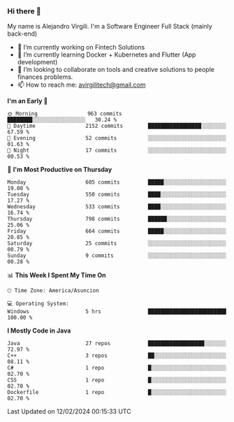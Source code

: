 ### Hi there 👋

My name is Alejandro Virgili. I'm a Software Engineer Full Stack (mainly back-end)


- 🔭 I’m currently working on Fintech Solutions
- 🌱 I’m currently learning Docker + Kubernetes and Flutter (App development)
- 👯 I’m looking to collaborate on tools and creative solutions to people finances problems.
- 📫 How to reach me: avirgilitech@gmail.com
  
<!--START_SECTION:waka-->
**I'm an Early 🐤** 

```text
🌞 Morning                963 commits         ████████░░░░░░░░░░░░░░░░░   30.24 % 
🌆 Daytime                2152 commits        █████████████████░░░░░░░░   67.59 % 
🌃 Evening                52 commits          ░░░░░░░░░░░░░░░░░░░░░░░░░   01.63 % 
🌙 Night                  17 commits          ░░░░░░░░░░░░░░░░░░░░░░░░░   00.53 % 
```
📅 **I'm Most Productive on Thursday** 

```text
Monday                   605 commits         █████░░░░░░░░░░░░░░░░░░░░   19.00 % 
Tuesday                  550 commits         ████░░░░░░░░░░░░░░░░░░░░░   17.27 % 
Wednesday                533 commits         ████░░░░░░░░░░░░░░░░░░░░░   16.74 % 
Thursday                 798 commits         ██████░░░░░░░░░░░░░░░░░░░   25.06 % 
Friday                   664 commits         █████░░░░░░░░░░░░░░░░░░░░   20.85 % 
Saturday                 25 commits          ░░░░░░░░░░░░░░░░░░░░░░░░░   00.79 % 
Sunday                   9 commits           ░░░░░░░░░░░░░░░░░░░░░░░░░   00.28 % 
```


📊 **This Week I Spent My Time On** 

```text
🕑︎ Time Zone: America/Asuncion

💻 Operating System: 
Windows                  5 hrs               █████████████████████████   100.00 % 
```

**I Mostly Code in Java** 

```text
Java                     27 repos            ██████████████████░░░░░░░   72.97 % 
C++                      3 repos             ██░░░░░░░░░░░░░░░░░░░░░░░   08.11 % 
C#                       1 repo              █░░░░░░░░░░░░░░░░░░░░░░░░   02.70 % 
CSS                      1 repo              █░░░░░░░░░░░░░░░░░░░░░░░░   02.70 % 
Dockerfile               1 repo              █░░░░░░░░░░░░░░░░░░░░░░░░   02.70 % 
```




 Last Updated on 12/02/2024 00:15:33 UTC
<!--END_SECTION:waka-->
